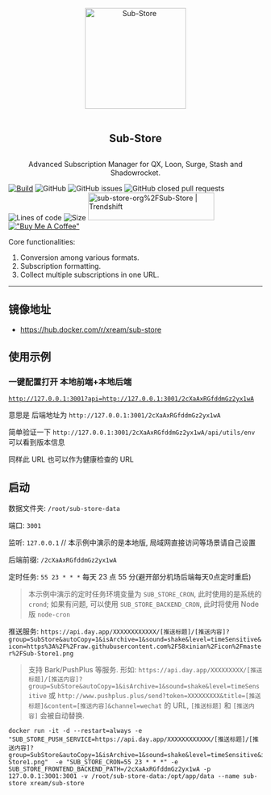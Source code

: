 <div align="center">
<br>
<img width="200" src="https://raw.githubusercontent.com/cc63/ICON/main/Sub-Store.png" alt="Sub-Store">
<br>
<br>
<h2 align="center">Sub-Store<h2>
</div>

<p align="center" color="#6a737d">
Advanced Subscription Manager for QX, Loon, Surge, Stash and Shadowrocket.
</p>

[![Build](https://github.com/sub-store-org/Sub-Store/actions/workflows/main.yml/badge.svg)](https://github.com/sub-store-org/Sub-Store/actions/workflows/main.yml) ![GitHub](https://img.shields.io/github/license/sub-store-org/Sub-Store) ![GitHub issues](https://img.shields.io/github/issues/sub-store-org/Sub-Store) ![GitHub closed pull requests](https://img.shields.io/github/issues-pr-closed-raw/Peng-Ym/Sub-Store) ![Lines of code](https://img.shields.io/tokei/lines/github/sub-store-org/Sub-Store) ![Size](https://img.shields.io/github/languages/code-size/sub-store-org/Sub-Store) 
<a href="https://trendshift.io/repositories/4572" target="_blank"><img src="https://trendshift.io/api/badge/repositories/4572" alt="sub-store-org%2FSub-Store | Trendshift" style="width: 250px; height: 55px;" width="250" height="55"/></a>
[!["Buy Me A Coffee"](https://www.buymeacoffee.com/assets/img/custom_images/orange_img.png)](https://www.buymeacoffee.com/PengYM)
   
Core functionalities:

1. Conversion among various formats.
2. Subscription formatting.
3. Collect multiple subscriptions in one URL.


***
## 镜像地址

- https://hub.docker.com/r/xream/sub-store

## 使用示例

### 一键配置打开 本地前端+本地后端

[`http://127.0.0.1:3001?api=http://127.0.0.1:3001/2cXaAxRGfddmGz2yx1wA`](http://127.0.0.1:3001/?api=http://127.0.0.1:3001/2cXaAxRGfddmGz2yx1wA)

意思是 后端地址为 `http://127.0.0.1:3001/2cXaAxRGfddmGz2yx1wA`

简单验证一下 `http://127.0.0.1:3001/2cXaAxRGfddmGz2yx1wA/api/utils/env` 可以看到版本信息

同样此 URL 也可以作为健康检查的 URL

## 启动

数据文件夹: `/root/sub-store-data`

端口: `3001`

监听: `127.0.0.1` // 本示例中演示的是本地版, 局域网直接访问等场景请自己设置

后端前缀: `/2cXaAxRGfddmGz2yx1wA`

定时任务: `55 23 * * *` 每天 23 点 55 分(避开部分机场后端每天0点定时重启)

> 本示例中演示的定时任务环境变量为 `SUB_STORE_CRON`, 此时使用的是系统的 `crond`; 如果有问题, 可以使用 `SUB_STORE_BACKEND_CRON`, 此时将使用 Node 版 `node-cron`

推送服务: `https://api.day.app/XXXXXXXXXXXX/[推送标题]/[推送内容]?group=SubStore&autoCopy=1&isArchive=1&sound=shake&level=timeSensitive&icon=https%3A%2F%2Fraw.githubusercontent.com%2F58xinian%2Ficon%2Fmaster%2FSub-Store1.png`

> 支持 Bark/PushPlus 等服务. 形如: `https://api.day.app/XXXXXXXXX/[推送标题]/[推送内容]?group=SubStore&autoCopy=1&isArchive=1&sound=shake&level=timeSensitive` 或 `http://www.pushplus.plus/send?token=XXXXXXXXX&title=[推送标题]&content=[推送内容]&channel=wechat` 的 URL, `[推送标题]` 和 `[推送内容]` 会被自动替换.

```
docker run -it -d --restart=always -e "SUB_STORE_PUSH_SERVICE=https://api.day.app/XXXXXXXXXXXX/[推送标题]/[推送内容]?group=SubStore&autoCopy=1&isArchive=1&sound=shake&level=timeSensitive&icon=https%3A%2F%2Fraw.githubusercontent.com%2F58xinian%2Ficon%2Fmaster%2FSub-Store1.png"  -e "SUB_STORE_CRON=55 23 * * *" -e SUB_STORE_FRONTEND_BACKEND_PATH=/2cXaAxRGfddmGz2yx1wA -p 127.0.0.1:3001:3001 -v /root/sub-store-data:/opt/app/data --name sub-store xream/sub-store
```